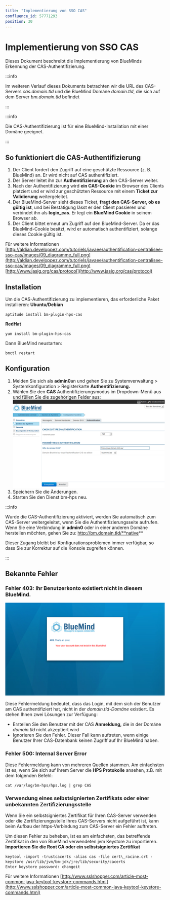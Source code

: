 ```yaml
---
title: "Implementierung von SSO CAS"
confluence_id: 57771293
position: 30
---
```

# Implementierung von SSO CAS

Dieses Dokument beschreibt die Implementierung von BlueMinds Erkennung der CAS-Authentifizierung.


:::info

Im weiteren Verlauf dieses Dokuments betrachten wir die URL des CAS-Servers *cas.domain.tld* und die BlueMind Domäne *domain.tld*, die sich auf dem Server *bm.domain.tld* befindet

:::


:::info

Die CAS-Authentifizierung ist für eine BlueMind-Installation mit einer Domäne geeignet.

:::


## So funktioniert die CAS-Authentifizierung

1. Der Client fordert den Zugriff auf eine geschützte Ressource (z. B. BlueMind) an. Er wird nicht auf CAS authentifiziert.
2. Der Server leitet ihn zur **Authentifizierung** an den CAS-Server weiter.
3. Nach der Authentifizierung wird **ein CAS-Cookie** im Browser des Clients platziert und er wird zur geschützten Ressource mit einem **Ticket zur Validierung** weitergeleitet.
4. Der BlueMind-Server sieht dieses Ticket, **fragt den CAS-Server, ob es gültig ist**, und bei Bestätigung lässt er den Client passieren und verbindet ihn als **login_cas**. Er legt ein **BlueMind Cookie** in seinem Browser ab.
5. Der Client bittet erneut um Zugriff auf den BlueMind-Server. Da er das BlueMind-Cookie besitzt, wird er automatisch authentifiziert, solange dieses Cookie gültig ist.

Für weitere Informationen
[http://aldian.developpez.com/tutoriels/javaee/authentification-centralisee-sso-cas/images/09_diagramme_full.png](http://aldian.developpez.com/tutoriels/javaee/authentification-centralisee-sso-cas/images/09_diagramme_full.png) 
 [http://www.jasig.org/cas/protocol](http://www.jasig.org/cas/protocol)

## Installation

Um die CAS-Authentifizierung zu implementieren, das erforderliche Paket installieren:
**Ubuntu/Debian**

```
aptitude install bm-plugin-hps-cas
```

**RedHat**

```
yum install bm-plugin-hps-cas
```

Dann BlueMind neustarten:

```
bmctl restart
```

## Konfiguration

1. Melden Sie sich als **admin0**an und gehen Sie zu Systemverwaltung > Systemkonfiguration > Registerkarte  **Authentifizierung.**
2. Wählen Sie den **CAS** Authentifizierungsmodus im Dropdown-Menü aus und füllen Sie die zugehörigen Felder aus: 
   ![](../../attachments/57771293/57771298.png)
3. Speichern Sie die Änderungen.
4. Starten Sie den Dienst bm-hps neu.


:::info

Wurde die CAS-Authentifizierung aktiviert, werden Sie automatisch zum CAS-Server weitergeleitet, wenn Sie die Authentifizierungsseite aufrufen. Wenn Sie eine Verbindung in **admin0** oder in einer anderen Domäne herstellen möchten, gehen Sie zu: http://bm.domain.tld/**native**

Dieser Zugang bleibt bei Konfigurationsproblemen immer verfügbar, so dass Sie zur Korrektur auf die Konsole zugreifen können.

:::

## Bekannte Fehler

### Fehler 403: Ihr Benutzerkonto existiert nicht in diesem BlueMind.

![](../../attachments/57771293/57771296.png)

Diese Fehlermeldung bedeutet, dass das Login, mit dem sich der Benutzer am CAS authentifiziert hat, nicht in der *domain.tld-Domäne* existiert. Es stehen Ihnen zwei Lösungen zur Verfügung:

- Erstellen Sie den Benutzer mit der CAS **Anmeldung,** die in der Domäne *domain.tld* nicht akzeptiert wird
- Ignorieren Sie den Fehler. Dieser Fall kann auftreten, wenn einige Benutzer Ihrer CAS-Datenbank keinen Zugriff auf Ihr BlueMind haben.


### Fehler 500: Internal Server Error

Diese Fehlermeldung kann von mehreren Quellen stammen. Am einfachsten ist es, wenn Sie sich auf Ihrem Server die **HPS Protokolle** ansehen, z.B. mit dem folgenden Befehl:

```
cat /var/log/bm-hps/hps.log | grep CAS
```

### Verwendung eines selbstsignierten Zertifikats oder einer unbekannten Zertifizierungsstelle

Wenn Sie ein selbstsigniertes Zertifikat für Ihren CAS-Server verwenden oder die Zertifizierungsstelle Ihres CAS-Servers nicht aufgeführt ist, kann beim Aufbau der https-Verbindung zum CAS-Server ein Fehler auftreten.

Um diesen Fehler zu beheben, ist es am einfachsten, das betreffende Zertifikat in den von BlueMind verwendeten jvm Keystore zu importieren.
**Importieren Sie die Root CA oder ein selbstsigniertes Zertifikat**

```
keytool -import -trustcacerts -alias cas -file cert\_racine.crt -keystore /usr/lib/jvm/bm-jdk/jre/lib/security/cacerts
Enter keystore password: changeit
```

Für weitere Informationen
[http://www.sslshopper.com/article-most-common-java-keytool-keystore-commands.html](http://www.sslshopper.com/article-most-common-java-keytool-keystore-commands.html)


